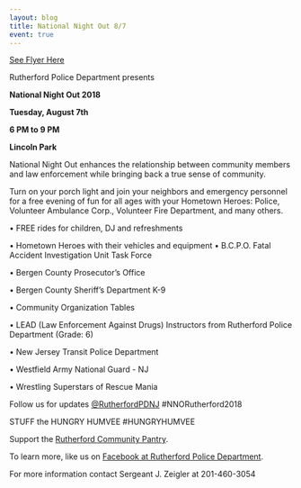 ```yaml
---
layout: blog
title: National Night Out 8/7
event: true
---
```


[See Flyer Here](https://storage.googleapis.com/static.rutherford-nj.com/police/police%20blog%20posts/PDF%201%20National%20Night%20Out%202018%20w%20Municipal%20Alliance.pdf)

Rutherford Police Department presents

**National Night Out 2018**

**Tuesday, August 7th**

**6 PM to 9 PM**

**Lincoln Park**

National Night Out enhances the relationship between community
members and law enforcement while bringing back a true sense of
community. 

Turn on your porch light and join your neighbors and emergency
personnel for a free evening of fun for all ages with your
Hometown Heroes: Police, Volunteer Ambulance Corp.,
Volunteer Fire Department, and many others.

• FREE rides for children, DJ and refreshments

• Hometown Heroes with their vehicles and equipment
• B.C.P.O. Fatal Accident Investigation Unit Task Force

• Bergen County Prosecutor’s Office

• Bergen County Sheriff’s Department K-9

• Community Organization Tables

• LEAD (Law Enforcement Against Drugs) Instructors from Rutherford Police Department (Grade: 6)

• New Jersey Transit Police Department

• Westfield Army National Guard - NJ

• Wrestling Superstars of Rescue Mania

Follow us for updates [@RutherfordPDNJ](https://twitter.com/RutherfordPDNJ) #NNORutherford2018

STUFF the HUNGRY HUMVEE #HUNGRYHUMVEE

Support the [Rutherford Community Pantry](http://www.rutherfordcommunitypantry.org/).

To learn more, like us on [Facebook at Rutherford Police Department](https://www.facebook.com/RutherfordPDNJ/).

For more information contact Sergeant J. Zeigler at 201-460-3054 

